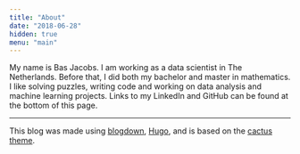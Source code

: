 ```yaml
---
title: "About"
date: "2018-06-28"
hidden: true
menu: "main"
---
```


My name is Bas Jacobs. I am working as a data scientist in The Netherlands. Before that, I did both my bachelor and master in mathematics. I like solving puzzles, writing code and working on data analysis and machine learning projects. Links to my LinkedIn and GitHub can be found at the bottom of this page.

***

This blog was made using [blogdown](https://github.com/rstudio/blogdown), [Hugo](https://gohugo.io/), and is based on the [cactus theme](https://themes.gohugo.io/cactus/).